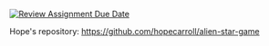 [![Review Assignment Due Date](https://classroom.github.com/assets/deadline-readme-button-8d59dc4de5201274e310e4c54b9627a8934c3b88527886e3b421487c677d23eb.svg)](https://classroom.github.com/a/XgLAZLK6)

Hope's repository: https://github.com/hopecarroll/alien-star-game
